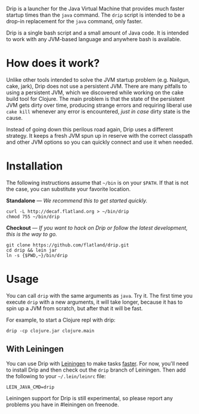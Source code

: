 Drip is a launcher for the Java Virtual Machine that provides much faster
startup times than the `java` command. The `drip` script is intended to be a
drop-in replacement for the `java` command, only faster.

Drip is a single bash script and a small amount of Java code. It is intended to
work with any JVM-based language and anywhere bash is available.

# How does it work?

Unlike other tools intended to solve the JVM startup problem (e.g. Nailgun,
cake, jark), Drip does not use a persistent JVM. There are many pitfalls to
using a persistent JVM, which we discovered while working on the cake build tool
for Clojure. The main problem is that the state of the persistent JVM gets dirty
over time, producing strange errors and requiring liberal use `cake kill`
whenever any error is encountered, *just in case* dirty state is the cause.

Instead of going down this perilous road again, Drip uses a different
strategy. It keeps a fresh JVM spun up in reserve with the correct classpath and
other JVM options so you can quickly connect and use it when needed.

# Installation

The following instructions assume that `~/bin` is on your `$PATH`. If that is
not the case, you can substitute your favorite location.

**Standalone** &mdash; *We recommend this to get started quickly.*

    curl -L http://decaf.flatland.org > ~/bin/drip
    chmod 755 ~/bin/drip

**Checkout** &mdash; *If you want to hack on Drip or follow the latest
development, this is the way to go.*

    git clone https://github.com/flatland/drip.git
    cd drip && lein jar
    ln -s {$PWD,~}/bin/drip

# Usage

You can call `drip` with the same arguments as `java`. Try it. The first time
you execute `drip` with a new arguments, it will take longer, because it has to
spin up a JVM from scratch, but after that it will be fast.

For example, to start a Clojure repl with drip:

    drip -cp clojure.jar clojure.main


## With Leiningen

You can use Drip with [Leiningen](https://github.com/technomancy/leiningen) to
make tasks [faster](https://gist.github.com/3491702). For now, you'll need to
install Drip and then check out the `drip` branch of Leiningen. Then add the
following to your `~/.lein/leinrc` file:

    LEIN_JAVA_CMD=drip

Leiningen support for Drip is still experimental, so please report any problems
you have in #leiningen on freenode.
